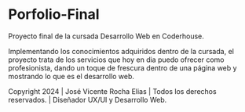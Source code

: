 # Porfolio-Final

Proyecto final de la cursada Desarrollo Web en Coderhouse.

Implementando los conocimientos adquiridos dentro de la cursada, el proyecto trata de los servicios que hoy en dia puedo ofrecer como profesionista, dando un toque de frescura dentro de una página web y mostrando lo que es el desarrollo web.

Copyright 2024 | José Vicente Rocha Elias | Todos los derechos reservados. | Diseñador UX/UI y Desarrollo Web.